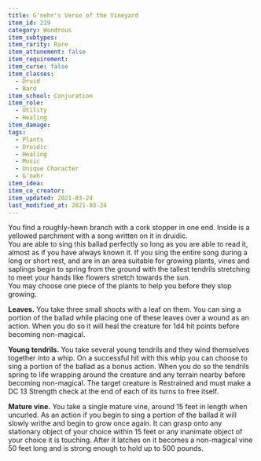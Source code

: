 ```yaml
---
title: G'nehr's Verse of the Vineyard
item_id: 219
category: Wondrous
item_subtypes: 
item_rarity: Rare
item_attunement: false
item_requirement: 
item_curse: false
item_classes: 
  - Druid
  - Bard
item_school: Conjuration
item_role: 
  - Utility
  - Healing
item_damage: 
tags:
  - Plants
  - Druidic
  - Healing
  - Music
  - Unique Character
  - G'nehr
item_idea: 
item_co_creator: 
item_updated: 2021-03-24
last_modified_at: 2021-03-24
---
```


You find a roughly-hewn branch with a cork stopper in one end. Inside is a yellowed parchment with a song written on it in druidic.  
You are able to sing this ballad perfectly so long as you are able to read it, almost as if you have always known it. If you sing the entire song during a long or short rest, and are in an area suitable for growing plants, vines and saplings begin to spring from the ground with the tallest tendrils stretching to meet your hands like flowers stretch towards the sun.  
You may choose one piece of the plants to help you before they stop growing.

**Leaves.** You take three small shoots with a leaf on them. You can sing a portion of the ballad while placing one of these leaves over a wound as an action. When you do so it will heal the creature for 1d4 hit points before becoming non-magical.

**Young tendrils.** You take several young tendrils and they wind themselves together into a whip. On a successful hit with this whip you can choose to sing a portion of the ballad as a bonus action. When you do so the tendrils spring to life wrapping around the creature and any terrain nearby before becoming non-magical. The target creature is Restrained and must make a DC 13 Strength check at the end of each of its turns to free itself.

**Mature vine.** You take a single mature vine, around 15 feet in length when uncurled. As an action if you begin to sing a portion of the ballad it will slowly writhe and begin to grow once again. It can grasp onto any stationary object of your choice within 15 feet or any inanimate object of your choice it is touching. After it latches on it becomes a non-magical vine 50 feet long and is strong enough to hold up to 500 pounds.
